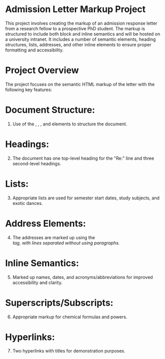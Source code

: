 # Admission Letter Markup Project
This project involves creating the markup of an admission response letter from a research fellow to a prospective PhD student. The markup is structured to include both block and inline semantics and will be hosted on a university intranet. It includes a number of semantic elements, heading structures, lists, addresses, and other inline elements to ensure proper formatting and accessibility.

# Project Overview
The project focuses on the semantic HTML markup of the letter with the following key features:

# Document Structure: 
1) Use of the <!DOCTYPE html>, <html>, <head>, and <body> elements to structure the document.
# Headings: 
2) The document has one top-level heading for the "Re:" line and three second-level headings.
# Lists: 
3) Appropriate lists are used for semester start dates, study subjects, and exotic dances.
# Address Elements: 
4) The addresses are marked up using the <address> tag, with lines separated without using paragraphs.
# Inline Semantics: 
5) Marked up names, dates, and acronyms/abbreviations for improved accessibility and clarity.
# Superscripts/Subscripts: 
6) Appropriate markup for chemical formulas and powers.
# Hyperlinks: 
7) Two hyperlinks with titles for demonstration purposes.
